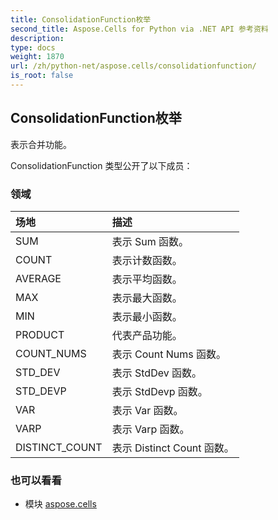 ```yaml
---
title: ConsolidationFunction枚举
second_title: Aspose.Cells for Python via .NET API 参考资料
description:
type: docs
weight: 1870
url: /zh/python-net/aspose.cells/consolidationfunction/
is_root: false
---
```

## ConsolidationFunction枚举
表示合并功能。



ConsolidationFunction 类型公开了以下成员：

### 领域
|场地|描述|
| :- | :- |
| SUM |表示 Sum 函数。|
| COUNT |表示计数函数。|
| AVERAGE |表示平均函数。|
| MAX |表示最大函数。|
| MIN |表示最小函数。|
| PRODUCT |代表产品功能。|
| COUNT_NUMS |表示 Count Nums 函数。|
| STD_DEV |表示 StdDev 函数。|
| STD_DEVP |表示 StdDevp 函数。|
| VAR |表示 Var 函数。|
| VARP |表示 Varp 函数。|
| DISTINCT_COUNT |表示 Distinct Count 函数。|



### 也可以看看
* 模块 [aspose.cells](..)
